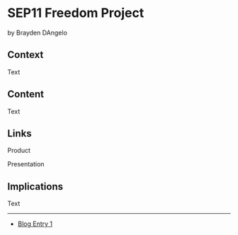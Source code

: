 # SEP11 Freedom Project
by Brayden DAngelo

## Context
Text

## Content
Text

## Links

Product

Presentation

## Implications
Text

---

* [Blog Entry 1](entries/entry01.md)
